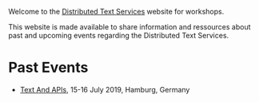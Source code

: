 Welcome to the [Distributed Text Services](https://w3id.org/dts) website for workshops.

This website is made available to share information and ressources about past and upcoming events regarding the Distributed Text Services.

# Past Events 

- [Text And APIs](./events/2019-hamburg), 15-16 July 2019, Hamburg, Germany
